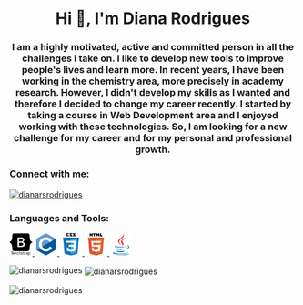<h1 align="center">Hi 👋, I'm Diana Rodrigues</h1>
<h3 align="center">I am a highly motivated, active and committed person in all the challenges I take on. I like to develop new tools to improve people's lives and learn more. In recent years, I have been working in the chemistry area, more precisely in academy research. However, I didn't develop my skills as I wanted and therefore I decided to change my career recently. I started by taking a course in Web Development area and I enjoyed working with these technologies. So, I am looking for a new challenge for my career and for my personal and professional growth.</h3>

<h3 align="left">Connect with me:</h3>
<p align="left">
<a href="https://linkedin.com/in/dianarsrodrigues" target="blank"><img align="center" src="https://raw.githubusercontent.com/rahuldkjain/github-profile-readme-generator/master/src/images/icons/Social/linked-in-alt.svg" alt="dianarsrodrigues" height="30" width="40" /></a>
</p>

<h3 align="left">Languages and Tools:</h3>
<p align="left"> <a href="https://getbootstrap.com" target="_blank" rel="noreferrer"> <img src="https://raw.githubusercontent.com/devicons/devicon/master/icons/bootstrap/bootstrap-plain-wordmark.svg" alt="bootstrap" width="40" height="40"/> </a> <a href="https://www.cprogramming.com/" target="_blank" rel="noreferrer"> <img src="https://raw.githubusercontent.com/devicons/devicon/master/icons/c/c-original.svg" alt="c" width="40" height="40"/> </a> <a href="https://www.w3schools.com/css/" target="_blank" rel="noreferrer"> <img src="https://raw.githubusercontent.com/devicons/devicon/master/icons/css3/css3-original-wordmark.svg" alt="css3" width="40" height="40"/> </a> <a href="https://www.w3.org/html/" target="_blank" rel="noreferrer"> <img src="https://raw.githubusercontent.com/devicons/devicon/master/icons/html5/html5-original-wordmark.svg" alt="html5" width="40" height="40"/> </a> <a href="https://www.java.com" target="_blank" rel="noreferrer"> <img src="https://raw.githubusercontent.com/devicons/devicon/master/icons/java/java-original.svg" alt="java" width="40" height="40"/> </a> </p>

<p><img align="left" src="https://github-readme-stats.vercel.app/api/top-langs?username=dianarsrodrigues&show_icons=true&locale=en&layout=compact" alt="dianarsrodrigues" /></p>

<p>&nbsp;<img align="center" src="https://github-readme-stats.vercel.app/api?username=dianarsrodrigues&show_icons=true&locale=en" alt="dianarsrodrigues" /></p>

<p><img align="center" src="https://github-readme-streak-stats.herokuapp.com/?user=dianarsrodrigues&" alt="dianarsrodrigues" /></p>
